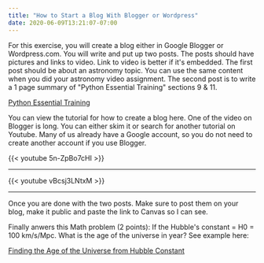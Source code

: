 ```yaml
---
title: "How to Start a Blog With Blogger or Wordpress"
date: 2020-06-09T13:21:07-07:00
---
```


For this exercise, you will create a blog either in Google Blogger or Wordpress.com. You will write and put up two posts. The posts should have pictures and links to video. Link to video is better if it's embedded. The first post should be about an astronomy topic. You can use the same content when you did your astronomy video assignment. The second post is to write a 1 page summary of "Python Essential Training" sections 9 & 11.

[Python Essential Training](https://www.lynda.com/Python-tutorials/Python-Essential-Training/614299-2.html) 

You can view the tutorial for how to create a blog here. One of the video on Blogger is long. You can either skim it or search for another tutorial on Youtube. Many of us already have a Google account, so you do not need to create another account if you use Blogger.

{{< youtube 5n-ZpBo7cHI >}} 

___

{{< youtube vBcsj3LNtxM >}} 

___


Once you are done with the two posts. Make sure to post them on your blog, make it public and paste the link to Canvas so I can see.

Finally anwers this Math problem (2 points):  If the Hubble's constant = H0 = 100 km/s/Mpc. What is the age of the universe in year? See example here:

[Finding the Age of the Universe from Hubble Constant](https://www.e-education.psu.edu/astro801/content/l10_p5.html)


